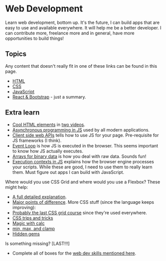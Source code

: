 # Web Development
Learn web development, bottom up.
It's the future, I can build apps that are easy to use and available everywhere.
It will help me be a better developer.
I can contribute more, freelance more and in general, have more opportunities to build things!

## Topics
Any content that doesn't really fit in one of these links can be found in this page.
* [HTML](./html)
* [CSS](./css)
* [JavaScript](./js)
* [React & Bootstrap](./react-and-bootstrap) - just a summary.

## Extra learn
* [Cool HTML elements](https://www.youtube.com/watch?v=VUxkFEYO4bE&list=PL4-IK0AVhVjOquwY5m3R3KFIEYW2sZEl5&index=3) in [two videos](https://www.youtube.com/watch?v=JuLBQXERz8Y).
* [Asynchronous programming in JS](https://developer.mozilla.org/en-US/docs/Learn/JavaScript/Asynchronous/Concepts) 
used by all modern applications.
* [Client side web APIs](https://developer.mozilla.org/en-US/docs/Learn/JavaScript/Client-side_web_APIs) 
tells how to use JS for your page. Pre-requisite for JS frameworks (I think).
* [Event Loop](https://developer.mozilla.org/en-US/docs/Web/JavaScript/EventLoop) 
is how JS is executed in the browser. This seems important to know how JS actually executes.
* [Arrays for binary data](https://developer.mozilla.org/en-US/docs/Web/JavaScript/Typed_arrays) 
is how you deal with raw data. Sounds fun!  
* [Execution contexts in JS](https://www.freecodecamp.org/news/execution-context-how-javascript-works-behind-the-scenes) 
explains how the browser engine processes your scripts.
While these are good, I need to use them to really learn them. Must figure out apps I can build with JavaScript.

Where would you use CSS Grid and where would you use a Flexbox? These might help:
* [A full detailed explanation](https://ishadeed.com/article/grid-layout-flexbox-components/).
* [Major points of difference](https://css-tricks.com/quick-whats-the-difference-between-flexbox-and-grid/).
More CSS stuff (since the language keeps improving):
* [Probably the last CSS grid course](https://cssgrid.io/) since they're used everywhere.
* [CSS trips and tricks](https://www.youtube.com/playlist?list=PL4-IK0AVhVjMylAEgsiMvj3rt4Eb_lI1k)
* [Magic with calc](https://www.youtube.com/watch?v=PKVKwluRTfo)
* [min, max, and clamp](https://www.youtube.com/watch?v=U9VF-4euyRo)
* [Hidden gems](https://www.youtube.com/playlist?list=PL4-IK0AVhVjNECnxtbh5Ut-7tj-m2Z9tX)

Is something missing? [LAST!!!]
* Complete all of boxes for the [web dev skills mentioned here](https://andreasbm.github.io/web-skills/?compact).
